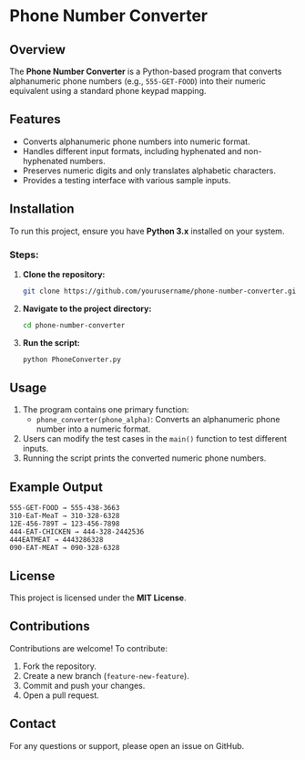 # Phone Number Converter

## Overview
The **Phone Number Converter** is a Python-based program that converts alphanumeric phone numbers (e.g., `555-GET-FOOD`) into their numeric equivalent using a standard phone keypad mapping.

## Features
- Converts alphanumeric phone numbers into numeric format.
- Handles different input formats, including hyphenated and non-hyphenated numbers.
- Preserves numeric digits and only translates alphabetic characters.
- Provides a testing interface with various sample inputs.

## Installation
To run this project, ensure you have **Python 3.x** installed on your system.

### Steps:
1. **Clone the repository:**
   ```bash
   git clone https://github.com/yourusername/phone-number-converter.git
   ```
2. **Navigate to the project directory:**
   ```bash
   cd phone-number-converter
   ```
3. **Run the script:**
   ```bash
   python PhoneConverter.py
   ```

## Usage
1. The program contains one primary function:
   - `phone_converter(phone_alpha)`: Converts an alphanumeric phone number into a numeric format.
2. Users can modify the test cases in the `main()` function to test different inputs.
3. Running the script prints the converted numeric phone numbers.

## Example Output
```
555-GET-FOOD → 555-438-3663
310-EaT-MeaT → 310-328-6328
12E-456-789T → 123-456-7898
444-EAT-CHICKEN → 444-328-2442536
444EATMEAT → 4443286328
090-EAT-MEAT → 090-328-6328
```

## License
This project is licensed under the **MIT License**.

## Contributions
Contributions are welcome! To contribute:
1. Fork the repository.
2. Create a new branch (`feature-new-feature`).
3. Commit and push your changes.
4. Open a pull request.

## Contact
For any questions or support, please open an issue on GitHub.


